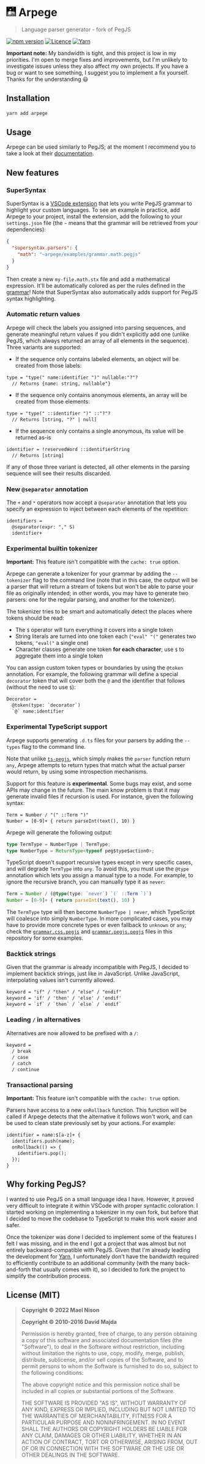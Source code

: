 # <img src="./logo.svg" height="25" /> Arpege

> Language parser generator - fork of PegJS

[![npm version](https://img.shields.io/npm/v/arpege.svg)](https://yarnpkg.com/package/arpege) [![Licence](https://img.shields.io/npm/l/arpege.svg)](https://github.com/arcanis/arpege#license-mit) [![Yarn](https://img.shields.io/badge/developed%20with-Yarn%202-blue)](https://github.com/yarnpkg/berry)

**Important note:** My bandwidth is tight, and this project is low in my priorities. I'm open to merge fixes and improvements, but I'm unlikely to investigate issues unless they also affect my own projects. If you have a bug or want to see something, I suggest you to implement a fix yourself. Thanks for the understanding 😃

## Installation

```sh
yarn add arpege
```

## Usage

Arpege can be used similarly to PegJS; at the moment I recommend you to take a look at their [documentation](https://pegjs.org/).

## New features

### SuperSyntax

SuperSyntax is a [VSCode extension](https://marketplace.visualstudio.com/items?itemName=arcanis.supersyntax) that lets you write PegJS grammar to highlight your custom languages. To see an example in practice, add Arpege to your project, install the extension, add the following to your `settings.json` file (the `~` means that the grammar will be retrieved from your dependencies):

```json
{
  "supersyntax.parsers": {
    "math": "~arpege/examples/grammar.math.pegjs"
  }
}
```

Then create a new `my-file.math.stx` file and add a mathematical expression. It'll be automatically colored as per the rules defined in the [grammar](/examples/grammar.css.pegjs)! Note that SuperSyntax also automatically adds support for PegJS syntax highlighting.

### Automatic return values

Arpege will check the labels you assigned into parsing sequences, and generate meaningful return values if you didn't explicitly add one (unlike PegJS, which always returned an array of all elements in the sequence). Three variants are supported:

- If the sequence only contains labeled elements, an object will be created from those labels:

```pegjs
type = "type(" name:identifier ")" nullable:"?"?
  // Returns {name: string, nullable"}
```

- If the sequence only contains anonymous elements, an array will be created from those elements:

```pegjs
type = "type(" ::identifier ")" ::"?"?
  // Returns [string, "?" | null]
```

- If the sequence only contains a single anonymous, its value will be returned as-is

```
identifier = !reservedWord ::identifierString
  // Returns [string]
```

If any of those three variant is detected, all other elements in the parsing sequence will see their results discarded.

### New `@separator` annotation

The `+` and `*` operators now accept a `@separator` annotation that lets you specify an expression to inject between each elements of the repetition:

```pegjs
identifiers =
  @separator(expr: "," S)
  identifier+
```

### Experimental builtin tokenizer

**Important:** This feature isn't compatible with the `cache: true` option.

Arpege can generate a tokenizer for your grammar by adding the `--tokenizer` flag to the command line (note that in this case, the output will be a parser that will return a stream of tokens but won't be able to parse your file as originally intended; in other words, you may have to generate two parsers: one for the regular parsing, and another for the tokenizer).

The tokenizer tries to be smart and automatically detect the places where tokens should be read:

- The `$` operator will turn everything it covers into a single token
- String literals are turned into one token each (`"eval" "("` generates two tokens, `"eval("` a single one)
- Character classes generate one token **for each character**; use `$` to aggregate them into a single token

You can assign custom token types or boundaries by using the `@token` annotation. For example, the following grammar will define a special `decorator` token that will cover both the `@` and the identifier that follows (without the need to use `$`):

```pegjs
Decorator =
  @token(type: `decorator`)
  `@` name:identifier
```

### Experimental TypeScript support

Arpege supports generating `.d.ts` files for your parsers by adding the `--types` flag to the command line.

Note that unlike [`ts-pegjs`](https://github.com/metadevpro/ts-pegjs), which simply makes the `parser` function return `any`, Arpege attempts to return types that match what the actual parser would return, by using some introspection mechanisms.

Support for this feature is **experimental**. Some bugs may exist, and some APIs may change in the future. The main know problem is that it may generate invalid files if recursion is used. For instance, given the following syntax:

```pegjs
Term = Number / "(" ::Term ")"
Number = [0-9]+ { return parseInt(text(), 10) }
```

Arpege will generate the following output:

```ts
type TermType = NumberType | TermType;
type NumberType = ReturnType<typeof peg$type$action0>;
```

TypeScript doesn't support recursive types except in very specific cases, and will degrade `TermType` into `any`. To avoid this, you must use the `@type` annotation which lets you assign a manual type to a node. For example, to ignore the recursive branch, you can manually type it as `never`:

```ts
Term = Number / (@type(type: `never`) `(` ::Term `)`)
Number = [0-9]+ { return parseInt(text(), 10) }
```

The `TermType` type will then become `NumberType | never`, which TypeScript will coalesce into simply `NumberType`. In more complicated cases, you may have to provide more concrete types or even fallback to `unknown` or `any`; check the [`grammar.css.pegjs`](/examples/grammar.css.pegjs) and [`grammar.pegjs.pegjs`](/examples/grammar.pegjs.pegjs) files in this repository for some examples.

### Backtick strings

Given that the grammar is already incompatible with PegJS, I decided to implement backtick strings, just like in JavaScript. Unlike JavaScript, interpolating values isn't currently allowed.

```pegjs
keyword = "if" / "then" / "else" / "endif"
keyword = 'if' / 'then' / 'else' / 'endif'
keyword = `if` / `then` / `else` / `endif`
```

### Leading `/` in alternatives

Alternatives are now allowed to be prefixed with a `/`:

```pegjs
keyword =
  / break
  / case
  / catch
  / continue
```

### Transactional parsing

**Important:** This feature isn't compatible with the `cache: true` option.

Parsers have access to a new `onRollback` function. This function will be called if Arpege detects that the alternative it follows won't work, and can be used to clean state previously set by your actions. For example:

```pegjs
identifier = name:$[a-z]+ {
  identifiers.push(name);
  onRollback(() => {
    identifiers.pop();
  });
}
```

## Why forking PegJS?

I wanted to use PegJS on a small language idea I have. However, it proved very difficult to integrate it within VSCode with proper syntactic coloration. I started working on implementing a tokenizer in my own fork, but before that I decided to move the codebase to TypeScript to make this work easier and safer.

Once the tokenizer was done I decided to implement some of the features I felt I was missing, and in the end I got a project that was almost but not entirely backward-compatible with PegJS. Given that I'm already leading the development for [Yarn](https://yarnpkg.com), I unfortunately don't have the bandwidth required to efficiently contribute to an additional community (with the many back-and-forth that usually comes with it), so I decided to fork the project to simplify the contribution process.

## License (MIT)

> **Copyright © 2022 Mael Nison**
>
> **Copyright © 2010-2016 David Majda**
>
> Permission is hereby granted, free of charge, to any person obtaining a copy of this software and associated documentation files (the "Software"), to deal in the Software without restriction, including without limitation the rights to use, copy, modify, merge, publish, distribute, sublicense, and/or sell copies of the Software, and to permit persons to whom the Software is furnished to do so, subject to the following conditions:
>
> The above copyright notice and this permission notice shall be included in all copies or substantial portions of the Software.
>
> THE SOFTWARE IS PROVIDED "AS IS", WITHOUT WARRANTY OF ANY KIND, EXPRESS OR IMPLIED, INCLUDING BUT NOT LIMITED TO THE WARRANTIES OF MERCHANTABILITY, FITNESS FOR A PARTICULAR PURPOSE AND NONINFRINGEMENT. IN NO EVENT SHALL THE AUTHORS OR COPYRIGHT HOLDERS BE LIABLE FOR ANY CLAIM, DAMAGES OR OTHER LIABILITY, WHETHER IN AN ACTION OF CONTRACT, TORT OR OTHERWISE, ARISING FROM, OUT OF OR IN CONNECTION WITH THE SOFTWARE OR THE USE OR OTHER DEALINGS IN THE SOFTWARE.
